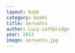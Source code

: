 ```yaml
---
layout: book
category: books
title: Servants
author: Lucy Lethbridge
year: 2013
image: servants.jpg
---
```

